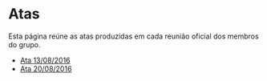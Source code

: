 # Atas 

Esta página reúne as atas produzidas em cada reunião oficial dos membros do grupo.

* [Ata 13/08/2016](https://github.com/fga-gpp-mds/2016.2-Time05-SalasFGA/wiki/Ata-de-reuni%C3%A3o:-13-08-2016) 
* [Ata 20/08/2016](https://github.com/fga-gpp-mds/2016.2-Time05-SalasFGA/wiki/Ata-de-reuni%C3%A3o:-20-08-2016) 

